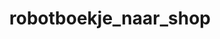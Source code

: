 ---
layout: my_redirect
title: robotboekje_naar_shop
redirect_from:
  - /evaluatie_cd
permalink: /my_redirects/aanpak_evaluatie/
redirect_url: "/learning-path.html?hruid=ct4_evaluatiekader&language=nl&te=true&source_page=%2Fcomputational_thinking%2F&source_title=%20Computationeel%20denken#ct09_03;nl;3"
---